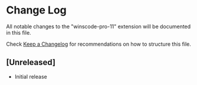 # Change Log

All notable changes to the "winscode-pro-11" extension will be documented in this file.

Check [Keep a Changelog](http://keepachangelog.com/) for recommendations on how to structure this file.

## [Unreleased]

- Initial release
